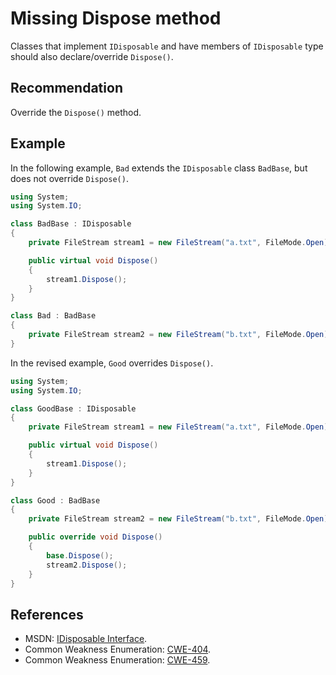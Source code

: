 # Missing Dispose method
Classes that implement `IDisposable` and have members of `IDisposable` type should also declare/override `Dispose()`.


## Recommendation
Override the `Dispose()` method.


## Example
In the following example, `Bad` extends the `IDisposable` class `BadBase`, but does not override `Dispose()`.


```csharp
using System;
using System.IO;

class BadBase : IDisposable
{
    private FileStream stream1 = new FileStream("a.txt", FileMode.Open);

    public virtual void Dispose()
    {
        stream1.Dispose();
    }
}

class Bad : BadBase
{
    private FileStream stream2 = new FileStream("b.txt", FileMode.Open);
}

```
In the revised example, `Good` overrides `Dispose()`.


```csharp
using System;
using System.IO;

class GoodBase : IDisposable
{
    private FileStream stream1 = new FileStream("a.txt", FileMode.Open);

    public virtual void Dispose()
    {
        stream1.Dispose();
    }
}

class Good : BadBase
{
    private FileStream stream2 = new FileStream("b.txt", FileMode.Open);

    public override void Dispose()
    {
        base.Dispose();
        stream2.Dispose();
    }
}

```

## References
* MSDN: [IDisposable Interface](https://msdn.microsoft.com/en-us/library/system.idisposable.aspx).
* Common Weakness Enumeration: [CWE-404](https://cwe.mitre.org/data/definitions/404.html).
* Common Weakness Enumeration: [CWE-459](https://cwe.mitre.org/data/definitions/459.html).
